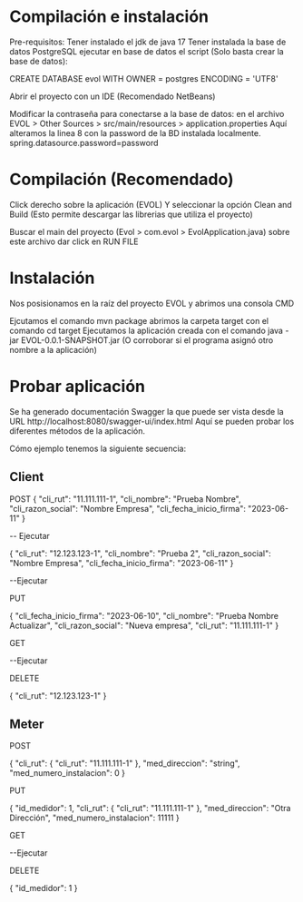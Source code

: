 # Compilación e instalación

Pre-requisitos: Tener instalado el jdk de java 17
Tener instalada la base de datos PostgreSQL
ejecutar en base de datos el script (Solo basta crear la base de datos):  

CREATE DATABASE evol
    WITH
    OWNER = postgres
    ENCODING = 'UTF8'

Abrir el proyecto con un IDE (Recomendado NetBeans)

Modificar la contraseña para conectarse a la base de datos: en el archivo EVOL > Other Sources > src/main/resources >  application.properties Aquí alteramos la linea 8 con la password de la BD instalada localmente. spring.datasource.password=password

# Compilación (Recomendado)

Click derecho sobre la aplicación (EVOL) Y seleccionar la opción Clean and Build (Esto permite descargar las librerias que utiliza el proyecto)

Buscar el main del proyecto (Evol > com.evol > EvolApplication.java) sobre este archivo dar click en RUN FILE

# Instalación

Nos posisionamos en la raíz del proyecto EVOL y abrimos una consola CMD

Ejcutamos el comando mvn package
abrimos la carpeta target con el comando cd target
Ejecutamos la aplicación creada con el comando java -jar EVOL-0.0.1-SNAPSHOT.jar (O corroborar si el programa asignó otro nombre a la aplicación)

# Probar aplicación

Se ha generado documentación Swagger la que puede ser vista desde la URL http://localhost:8080/swagger-ui/index.html
Aquí se pueden probar los diferentes métodos de la aplicación.

Cómo ejemplo tenemos la siguiente secuencia:

## Client

POST
{
    "cli_rut": "11.111.111-1",
    "cli_nombre": "Prueba Nombre",
    "cli_razon_social": "Nombre Empresa",
    "cli_fecha_inicio_firma": "2023-06-11"
}

-- Ejecutar

{
    "cli_rut": "12.123.123-1",
    "cli_nombre": "Prueba 2",
    "cli_razon_social": "Nombre Empresa",
    "cli_fecha_inicio_firma": "2023-06-11"
}

--Ejecutar

PUT

{
  "cli_fecha_inicio_firma": "2023-06-10",
  "cli_nombre": "Prueba Nombre Actualizar",
  "cli_razon_social": "Nueva empresa",
  "cli_rut": "11.111.111-1"
}

GET

--Ejecutar

DELETE

{
  "cli_rut": "12.123.123-1"
}



## Meter

POST

{
  "cli_rut": {
    "cli_rut": "11.111.111-1"
  },
  "med_direccion": "string",
  "med_numero_instalacion": 0
}


PUT

{
    "id_medidor": 1,
    "cli_rut": {
      "cli_rut": "11.111.111-1"
    },
    "med_direccion": "Otra Dirección",
    "med_numero_instalacion": 11111
}

GET

--Ejecutar

DELETE

{
  "id_medidor": 1
}
